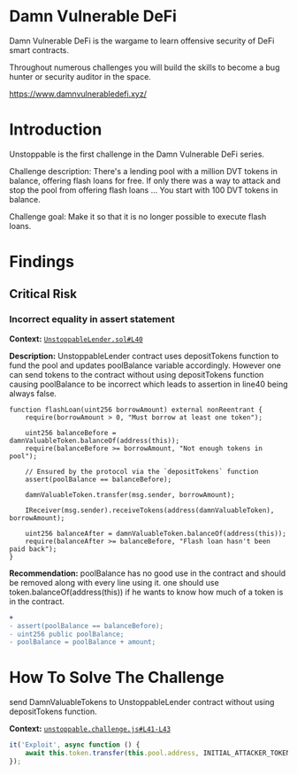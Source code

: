 # Damn Vulnerable DeFi

Damn Vulnerable DeFi is the wargame to learn offensive security of DeFi smart contracts.

Throughout numerous challenges you will build the skills to become a bug hunter or security auditor in the space.

https://www.damnvulnerabledefi.xyz/

# Introduction

Unstoppable is the first challenge in the Damn Vulnerable DeFi series.

Challenge description: 
There's a lending pool with a million DVT tokens in balance, offering flash loans for free.
If only there was a way to attack and stop the pool from offering flash loans ...
You start with 100 DVT tokens in balance.

Challenge goal:
Make it so that it is no longer possible to execute flash loans.

# Findings 

## Critical Risk
### Incorrect equality in assert statement

**Context:** [`UnstoppableLender.sol#L40`](https://github.com/tahos81/damn-vulnerable-defi-solutions/blob/master/contracts/unstoppable/UnstoppableLender.sol)

**Description:**
UnstoppableLender contract uses depositTokens function to fund the pool and updates poolBalance variable accordingly. However one can send tokens to the contract without using depositTokens function causing poolBalance to be incorrect which leads to assertion in line40 being always false.

```solidity
function flashLoan(uint256 borrowAmount) external nonReentrant {
    require(borrowAmount > 0, "Must borrow at least one token");

    uint256 balanceBefore = damnValuableToken.balanceOf(address(this));
    require(balanceBefore >= borrowAmount, "Not enough tokens in pool");

    // Ensured by the protocol via the `depositTokens` function
    assert(poolBalance == balanceBefore);
        
    damnValuableToken.transfer(msg.sender, borrowAmount);
        
    IReceiver(msg.sender).receiveTokens(address(damnValuableToken), borrowAmount);
        
    uint256 balanceAfter = damnValuableToken.balanceOf(address(this));
    require(balanceAfter >= balanceBefore, "Flash loan hasn't been paid back");
}
```
**Recommendation:**
poolBalance has no good use in the contract and should be removed along with every line using it. one should use token.balanceOf(address(this)) if he wants to know how much of a token is in the contract.

```diff
+ 
- assert(poolBalance == balanceBefore);
- uint256 public poolBalance;
- poolBalance = poolBalance + amount;
```

# How To Solve The Challenge
send DamnValuableTokens to UnstoppableLender contract without using depositTokens function.

**Context:** [`unstoppable.challenge.js#L41-L43`](https://github.com/tahos81/damn-vulnerable-defi-solutions/blob/master/test/unstoppable/unstoppable.challenge.js)

```javascript
it('Exploit', async function () {
    await this.token.transfer(this.pool.address, INITIAL_ATTACKER_TOKEN_BALANCE);
});
```